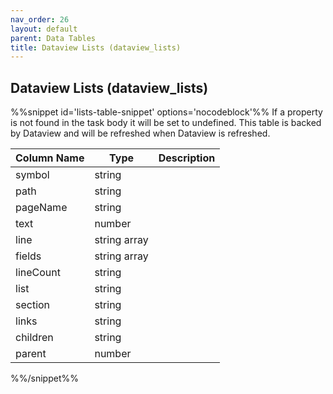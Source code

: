 ```yaml
---
nav_order: 26
layout: default
parent: Data Tables
title: Dataview Lists (dataview_lists)
---
```

## Dataview Lists (dataview_lists)

%%snippet id='lists-table-snippet' options='nocodeblock'%%
If a property is not found in the task body it will be set to undefined. This table
is backed by Dataview and will be refreshed when Dataview is refreshed.

| Column Name | Type         | Description |
| ----------- | ------------ | ----------- |
| symbol      | string       |             |
| path        | string       |             |
| pageName    | string       |             |
| text        | number       |             |
| line        | string array |             |
| fields      | string array |             |
| lineCount   | string       |             |
| list        | string       |             |
| section     | string       |             |
| links       | string       |             |
| children    | string       |             |
| parent      | number       |             |
%%/snippet%%
